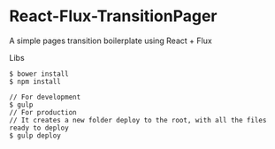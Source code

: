 # React-Flux-TransitionPager

A simple pages transition boilerplate using React + Flux

Libs

```
$ bower install
$ npm install

// For development
$ gulp
// For production
// It creates a new folder deploy to the root, with all the files ready to deploy
$ gulp deploy
```
